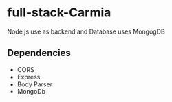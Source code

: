 # full-stack-Carmia

Node js use as backend and Database uses MongogDB

## Dependencies

* CORS
* Express
* Body Parser
* MongoDb
